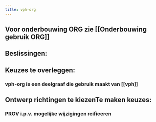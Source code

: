```yaml
---
title: vph-org
---
```


## Voor onderbouwing ORG zie [[Onderbouwing gebruik ORG]]
## Beslissingen:
###
## Keuzes te overleggen:
### vph-org is een deelgraaf die gebruik maakt van [[vph]]
###
## Ontwerp richtingen te kiezenTe maken keuzes:
### PROV i.p.v. mogelijke wijzigingen reificeren
###
